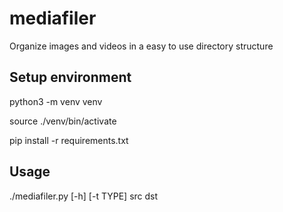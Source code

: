 # mediafiler
Organize images and videos in a easy to use directory structure

## Setup environment
python3 -m venv venv

source ./venv/bin/activate

pip install -r requirements.txt

## Usage

./mediafiler.py [-h] [-t TYPE] src dst

